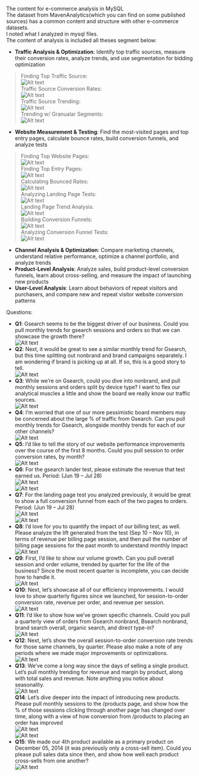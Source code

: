 The content for e-commerce analysis in MySQL  
The dataset from MavenAnalytics(which you can find on some published sources) has a common content and structure with other e-commerce datasets.  
I noted what I analyzed in mysql files.  
The content of analysis is included all theses segment below:  
- **Traffic Analysis & Optimization**: Identify top traffic sources, measure their conversion rates, analyze trends, and use segmentation for bidding optimization  
> Finding Top Traffic Source:  
![Alt text](https://raw.githubusercontent.com/trieulch/E-commerce-Analysis/refs/heads/main/Traffic%20Analysis%20%26%20Optimization/Results/1_traffic_source_analysis.png)  
> Traffic Source Conversion Rates:  
![Alt text](https://raw.githubusercontent.com/trieulch/E-commerce-Analysis/refs/heads/main/Traffic%20Analysis%20%26%20Optimization/Results/2_traffic_source_analysis.png)  
> Traffic Source Trending:  
![Alt text](https://raw.githubusercontent.com/trieulch/E-commerce-Analysis/refs/heads/main/Traffic%20Analysis%20%26%20Optimization/Results/3_traffic_source_analysis.png)  
> Trending w/ Granualar Segments:  
![Alt text](https://raw.githubusercontent.com/trieulch/E-commerce-Analysis/refs/heads/main/Traffic%20Analysis%20%26%20Optimization/Results/4_traffic_source_analysis.png)  
- **Website Measurement & Testing**: Find the most-visited pages and top entry pages, calculate bounce rates, build conversion funnels, and analyze tests  
> Finding Top Website Pages:  
![Alt text](https://raw.githubusercontent.com/trieulch/E-commerce-Analysis/refs/heads/main/Website%20Measurement%20%26%20Testing/Results/1_website_measurement_testing.png)  
> Finding Top Entry Pages:  
![Alt text](https://raw.githubusercontent.com/trieulch/E-commerce-Analysis/refs/heads/main/Website%20Measurement%20%26%20Testing/Results/2_website_measurement_testing.png)  
> Calculating Bounced Rates:  
![Alt text](https://raw.githubusercontent.com/trieulch/E-commerce-Analysis/refs/heads/main/Website%20Measurement%20%26%20Testing/Results/3_website_measurement_testing.png)  
> Analyzing Landing Page Tests:  
![Alt text](https://raw.githubusercontent.com/trieulch/E-commerce-Analysis/refs/heads/main/Website%20Measurement%20%26%20Testing/Results/4_website_measurement_testing.png)  
> Landing Page Trend Analysis:  
![Alt text](https://raw.githubusercontent.com/trieulch/E-commerce-Analysis/refs/heads/main/Website%20Measurement%20%26%20Testing/Results/5_website_measurement_testing.png)  
> Building Conversion Funnels:  
![Alt text](https://raw.githubusercontent.com/trieulch/E-commerce-Analysis/refs/heads/main/Website%20Measurement%20%26%20Testing/Results/6_website_measurement_testing.png)  
> Analyzing Conversion Funnel Tests:  
![Alt text](https://raw.githubusercontent.com/trieulch/E-commerce-Analysis/refs/heads/main/Website%20Measurement%20%26%20Testing/Results/7_website_measurement_testing.png)  
- **Channel Analysis & Optimization**: Compare marketing channels, understand relative performance, optimize a channel portfolio, and analyze trends  
- **Product-Level Analysis**: Analyze sales, build product-level conversion funnels, learn about cross-selling, and measure the impact of launching new products  
- **User-Level Analysis**: Learn about behaviors of repeat visitors and purchasers, and compare new and repeat visitor website conversion patterns  
  
Questions:
- **Q1**: Gsearch seems to be the biggest driver of our business. Could you pull monthly trends for gsearch sessions 
and orders so that we can showcase the growth there?  
![Alt text](https://raw.githubusercontent.com/trieulch/E-commerce-Analysis/refs/heads/main/results/Q1.png)  
- **Q2**: Next, it would be great to see a similar monthly trend for Gsearch, but this time splitting out nonbrand and 
brand campaigns separately. I am wondering if brand is picking up at all. If so, this is a good story to tell.  
![Alt text](https://raw.githubusercontent.com/trieulch/E-commerce-Analysis/refs/heads/main/results/Q2.png)  
- **Q3**: While we’re on Gsearch, could you dive into nonbrand, and pull monthly sessions and orders split by device 
type? I want to flex our analytical muscles a little and show the board we really know our traffic sources.  
![Alt text](https://raw.githubusercontent.com/trieulch/E-commerce-Analysis/refs/heads/main/results/Q3.png)  
- **Q4**: I’m worried that one of our more pessimistic board members may be concerned about the large % of traffic from 
Gsearch. Can you pull monthly trends for Gsearch, alongside monthly trends for each of our other channels?  
![Alt text](https://raw.githubusercontent.com/trieulch/E-commerce-Analysis/refs/heads/main/results/Q4.png)  
- **Q5**: I’d like to tell the story of our website performance improvements over the course of the first 8 months. 
Could you pull session to order conversion rates, by month?  
![Alt text](https://raw.githubusercontent.com/trieulch/E-commerce-Analysis/refs/heads/main/results/Q5.png)  
- **Q6**: For the gsearch lander test, please estimate the revenue that test earned us. Period: (Jun 19 – Jul 28)  
![Alt text](https://raw.githubusercontent.com/trieulch/E-commerce-Analysis/refs/heads/main/results/Q6.png)  
![Alt text](https://raw.githubusercontent.com/trieulch/E-commerce-Analysis/refs/heads/main/results/Q6_1.png)  
- **Q7**: For the landing page test you analyzed previously, it would be great to show a full conversion funnel from each 
of the two pages to orders. Period: (Jun 19 – Jul 28)  
![Alt text](https://raw.githubusercontent.com/trieulch/E-commerce-Analysis/refs/heads/main/results/Q7.png)  
![Alt text](https://raw.githubusercontent.com/trieulch/E-commerce-Analysis/refs/heads/main/results/Q7_1.png)  
- **Q8**: I’d love for you to quantify the impact of our billing test, as well. Please analyze the lift generated from the test 
(Sep 10 – Nov 10), in terms of revenue per billing page session, and then pull the number of billing page sessions 
for the past month to understand monthly impact  
![Alt text](https://raw.githubusercontent.com/trieulch/E-commerce-Analysis/refs/heads/main/results/Q8.png)  
- **Q9**: First, I’d like to show our volume growth. Can you pull overall session and order volume, trended by quarter 
for the life of the business? Since the most recent quarter is incomplete, you can decide how to handle it.  
![Alt text](https://raw.githubusercontent.com/trieulch/E-commerce-Analysis/refs/heads/main/results/Q9.png)  
- **Q10**: Next, let’s showcase all of our efficiency improvements. I would love to show quarterly figures since we 
launched, for session-to-order conversion rate, revenue per order, and revenue per session.  
![Alt text](https://raw.githubusercontent.com/trieulch/E-commerce-Analysis/refs/heads/main/results/Q10.png)  
- **Q11**: I’d like to show how we’ve grown specific channels. Could you pull a quarterly view of orders from Gsearch 
nonbrand, Bsearch nonbrand, brand search overall, organic search, and direct type-in?  
![Alt text](https://raw.githubusercontent.com/trieulch/E-commerce-Analysis/refs/heads/main/results/Q11.png)  
- **Q12**: Next, let’s show the overall session-to-order conversion rate trends for those same channels, by quarter. 
Please also make a note of any periods where we made major improvements or optimizations.  
![Alt text](https://raw.githubusercontent.com/trieulch/E-commerce-Analysis/refs/heads/main/results/Q12.png)  
- **Q13**: We’ve come a long way since the days of selling a single product. Let’s pull monthly trending for revenue 
and margin by product, along with total sales and revenue. Note anything you notice about seasonality.  
![Alt text](https://raw.githubusercontent.com/trieulch/E-commerce-Analysis/refs/heads/main/results/Q13.png)  
**Q14**: Let’s dive deeper into the impact of introducing new products. Please pull monthly sessions to the /products 
page, and show how the % of those sessions clicking through another page has changed over time, along with 
a view of how conversion from /products to placing an order has improved  
![Alt text](https://raw.githubusercontent.com/trieulch/E-commerce-Analysis/refs/heads/main/results/Q14.png)  
![Alt text](https://raw.githubusercontent.com/trieulch/E-commerce-Analysis/refs/heads/main/results/Q14_1.png)  
- **Q15**: We made our 4th product available as a primary product on December 05, 2014 (it was previously only a cross-sell 
item). Could you please pull sales data since then, and show how well each product cross-sells from one another?  
![Alt text](https://raw.githubusercontent.com/trieulch/E-commerce-Analysis/refs/heads/main/results/Q15.png)  
